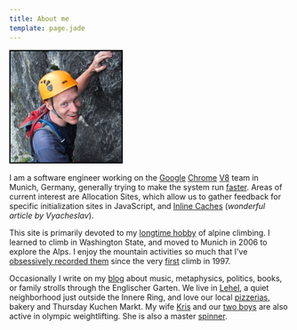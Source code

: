 ```yaml
---
title: About me
template: page.jade
---
```


<div class='sidecolumn'>
  <img style='border: 2px solid black' width='200' src='portrait.jpg' alt='My portrait' />
</div>

I am a software engineer working on the [Google][1] [Chrome][2] [V8][3] team in Munich, Germany, generally trying
to make the system run [faster][4]. Areas of current interest are Allocation Sites, which allow us to gather
feedback for specific initialization sites in JavaScript, and [Inline Caches][5] (*wonderful article by Vyacheslav*).

This site is primarily devoted to my [longtime hobby](climbing.html) of alpine
climbing. I learned to climb in Washington State, and moved to Munich in 2006 to
explore the Alps. I enjoy the mountain activities so much that I've [obsessively
recorded them](cma/) since the very [first](cma/1997/sainthelens.html) climb in
1997.

Occasionally I write on my [blog](blog/) about music, metaphysics, politics, books, or family strolls through the
Englischer Garten. We live in [Lehel][6], a quiet neighborhood just outside the Innere Ring, and love our local
[pizzerias][7], bakery and Thursday Kuchen Markt. My wife [Kris][8] and our [two boys][9] are also active in olympic
weightlifting. She is also a master [spinner][10].

[1]: http://www.google.com/en
[2]: http://www.chromium.org/Home
[3]: http://code.google.com/p/v8/
[4]: http://arewefastyet.com/
[5]: http://mrale.ph/blog/2012/06/03/explaining-js-vms-in-js-inline-caches.html
[6]: http://en.wikipedia.org/wiki/Altstadt-Lehel
[7]: http://www.r-cupido.de/
[8]: http://freimann-gewichtheben.org/
[9]: http://freimann-gewichtheben.org/2014-fruhjahrsturnier-im-mehrkampf/
[10]: http://www.etsy.com/shop/bockstarkknits
